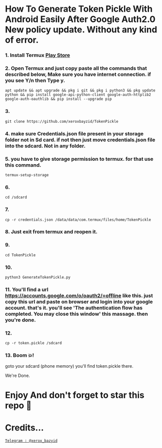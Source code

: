 # How To Generate Token Pickle With Android Easily After Google Auth2.0 New policy update. Without any kind of error.

### 1. Install Termux [Play Store](https://play.google.com/store/apps/details?id=com.termux)

### 2. Open Termux and just copy paste all the commands that described below, Make sure you have internet connection. if you see Y/n then Type y.

```
apt update && apt upgrade && pkg i git && pkg i python3 && pkg update python && pip install google-api-python-client google-auth-httplib2 google-auth-oauthlib && pip install --upgrade pip

```

### 3.

```
git clone https://github.com/xeroxbayzid/TokenPickle
```

### 4. make sure Credentials.json file present in your storage folder not in Sd card. if not then just move credentials.json file into the sdcard. Not in any folder.

### 5. you have to give storage permission to termux. for that use this command.

```
termux-setup-storage
```

### 6.

```
cd /sdcard
```

### 7.

```
cp -r credentials.json /data/data/com.termux/files/home/TokenPickle
```

### 8. Just exit from termux and reopen it.

### 9.

```
cd TokenPickle
```

### 10.

```
python3 GenerateTokenPickle.py
```

### 11. You'll find a url https://accounts.google.com/o/oauth2/=offline like this. just copy this url and paste on browser and login into your google account. that's it. you'll see 'The authentication flow has completed. You may close this window' this massage. then you're done.

### 12.

```
cp -r token.pickle /sdcard
```

### 13. Boom 💥!

goto your sdcard (phone memory) you'll find token.pickle there.

We're Done.

# Enjoy And don't forget to star this repo 🙂

# Credits...

[`Telegram : @xerox_bazyid`](https://t.me/xerox_bayzid)
